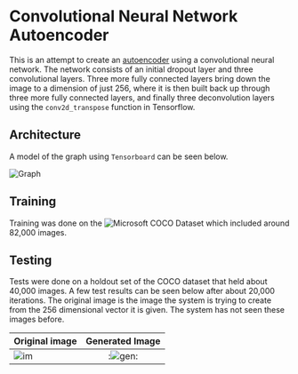 # Convolutional Neural Network Autoencoder

This is an attempt to create an [autoencoder](https://en.wikipedia.org/wiki/Autoencoder)
using a convolutional neural network. The network consists of an initial dropout layer and
three convolutional layers. Three more fully connected layers bring down the image to a
dimension of just 256, where it is then built back up through three more fully connected layers,
and finally three deconvolution layers using the `conv2d_transpose` function in Tensorflow.

## Architecture
A model of the graph using `Tensorboard` can be seen below.

![Graph](https://raw.githubusercontent.com/cameronfabbri/Autoencoder/master/graph.png)

## Training
Training was done on the ![Microsoft COCO Dataset](http://mscoco.org/) which included around
82,000 images.

## Testing

Tests were done on a holdout set of the COCO dataset that held about 40,000 images. A few
test results can be seen below after about 20,000 iterations. The original image is the
image the system is trying to create from the 256 dimensional vector it is given. The system
has not seen these images before.

| Original image | Generated Image |
|----------------|:---------------:|
|![im](https://github.com/cameronfabbri/Autoencoder/blob/master/evaluations/images/im-0.png?raw=true)|:![gen](https://github.com/cameronfabbri/Autoencoder/blob/master/evaluations/images/gen-0.png?raw=true):|



